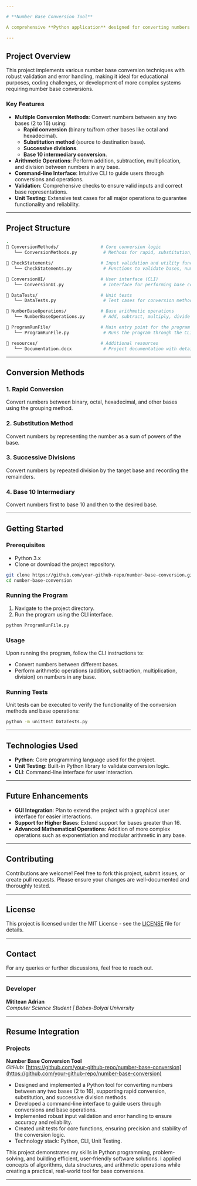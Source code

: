 ```yaml
---

# **Number Base Conversion Tool**

A comprehensive **Python application** designed for converting numbers between different bases (binary, octal, decimal, hexadecimal, etc.) using various methods such as rapid conversion, substitution, and successive divisions. The project includes a command-line interface (CLI) for performing conversions, basic arithmetic operations on numbers in any base, and unit tests to ensure accuracy and reliability.

---
```


## **Project Overview**

This project implements various number base conversion techniques with robust validation and error handling, making it ideal for educational purposes, coding challenges, or development of more complex systems requiring number base conversions.

### **Key Features**
- **Multiple Conversion Methods**: Convert numbers between any two bases (2 to 16) using:
  - **Rapid conversion** (binary to/from other bases like octal and hexadecimal).
  - **Substitution method** (source to destination base).
  - **Successive divisions**.
  - **Base 10 intermediary conversion**.
- **Arithmetic Operations**: Perform addition, subtraction, multiplication, and division between numbers in any base.
- **Command-line Interface**: Intuitive CLI to guide users through conversions and operations.
- **Validation**: Comprehensive checks to ensure valid inputs and correct base representations.
- **Unit Testing**: Extensive test cases for all major operations to guarantee functionality and reliability.

---

## **Project Structure**

```bash
.
📁 ConversionMethods/                # Core conversion logic
   └── ConversionMethods.py          # Methods for rapid, substitution, successive divisions, and intermediary conversions.

📁 CheckStatements/                  # Input validation and utility functions
   └── CheckStatements.py            # Functions to validate bases, numbers, and conversion feasibility.

📁 ConversionUI/                     # User interface (CLI)
   └── ConversionUI.py               # Interface for performing base conversions and arithmetic operations.

📁 DataTests/                        # Unit tests
   └── DataTests.py                  # Test cases for conversion methods and base operations.

📁 NumberBaseOperations/             # Base arithmetic operations
   └── NumberBaseOperations.py       # Add, subtract, multiply, divide numbers in different bases.

📁 ProgramRunFile/                   # Main entry point for the program
   └── ProgramRunFile.py             # Runs the program through the CLI.

📁 resources/                        # Additional resources
   └── Documentation.docx            # Project documentation with detailed explanations.

```

---

## **Conversion Methods**

### **1. Rapid Conversion** 
Convert numbers between binary, octal, hexadecimal, and other bases using the grouping method.

### **2. Substitution Method** 
Convert numbers by representing the number as a sum of powers of the base.

### **3. Successive Divisions** 
Convert numbers by repeated division by the target base and recording the remainders.

### **4. Base 10 Intermediary**
Convert numbers first to base 10 and then to the desired base.

---

## **Getting Started**

### **Prerequisites**
- Python 3.x
- Clone or download the project repository.

```bash
git clone https://github.com/your-github-repo/number-base-conversion.git
cd number-base-conversion
```

### **Running the Program**

1. Navigate to the project directory.
2. Run the program using the CLI interface.
```bash
python ProgramRunFile.py
```

### **Usage**

Upon running the program, follow the CLI instructions to:
- Convert numbers between different bases.
- Perform arithmetic operations (addition, subtraction, multiplication, division) on numbers in any base.

### **Running Tests**
Unit tests can be executed to verify the functionality of the conversion methods and base operations:
```bash
python -m unittest DataTests.py
```

---

## **Technologies Used**

- **Python**: Core programming language used for the project.
- **Unit Testing**: Built-in Python library to validate conversion logic.
- **CLI**: Command-line interface for user interaction.

---

## **Future Enhancements**

- **GUI Integration**: Plan to extend the project with a graphical user interface for easier interactions.
- **Support for Higher Bases**: Extend support for bases greater than 16.
- **Advanced Mathematical Operations**: Addition of more complex operations such as exponentiation and modular arithmetic in any base.

---

## **Contributing**

Contributions are welcome! Feel free to fork this project, submit issues, or create pull requests. Please ensure your changes are well-documented and thoroughly tested.

---

## **License**

This project is licensed under the MIT License - see the [LICENSE](LICENSE) file for details.

---

## **Contact**

For any queries or further discussions, feel free to reach out.

---

### **Developer**
**Mititean Adrian**  
*Computer Science Student | Babes-Bolyai University*

---

## **Resume Integration**

### **Projects**
**Number Base Conversion Tool**  
*GitHub*: [https://github.com/your-github-repo/number-base-conversion](https://github.com/your-github-repo/number-base-conversion)

- Designed and implemented a Python tool for converting numbers between any two bases (2 to 16), supporting rapid conversion, substitution, and successive division methods.
- Developed a command-line interface to guide users through conversions and base operations.
- Implemented robust input validation and error handling to ensure accuracy and reliability.
- Created unit tests for core functions, ensuring precision and stability of the conversion logic.
- Technology stack: Python, CLI, Unit Testing.

This project demonstrates my skills in Python programming, problem-solving, and building efficient, user-friendly software solutions. I applied concepts of algorithms, data structures, and arithmetic operations while creating a practical, real-world tool for base conversions.

---
